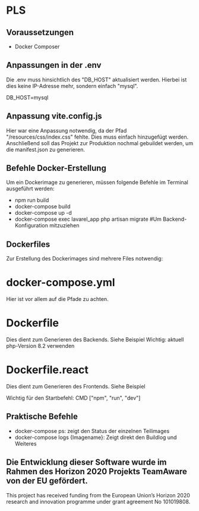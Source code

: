 # PLS

## Voraussetzungen

-   Docker Composer

## Anpassungen in der .env

Die .env muss hinsichtlich des "DB_HOST" aktualisiert werden.
Hierbei ist dies keine IP-Adresse mehr, sondern einfach "mysql".

DB_HOST=mysql

## Anpassung vite.config.js

Hier war eine Anpassung notwendig, da der Pfad "/resources/css/index.css" fehlte.
Dies muss einfach hinzugefügt werden. Anschließend soll das Projekt zur Produktion nochmal gebuildet werden,
um die manifest.json zu generieren.

## Befehle Docker-Erstellung

Um ein Dockerimage zu generieren, müssen folgende Befehle im Terminal ausgeführt werden:

-   npm run build
-   docker-compose build
  - docker-compose up -d
  - docker-compose exec lavarel_app php artisan migrate #Um Backend-Konfiguration mitzuziehen

## Dockerfiles

Zur Erstellung des Dockerimages sind mehrere Files notwendig:

# docker-compose.yml
Hier ist vor allem auf die Pfade zu achten.

# Dockerfile
Dies dient zum Generieren des Backends. Siehe Beispiel
Wichtig: aktuell php-Version 8.2 verwenden

# Dockerfile.react
Dies dient zum Generieren des Frontends. Siehe Beispiel

Wichtig für den Startbefehl:
CMD ["npm", "run", "dev"] 


## Praktische Befehle
- docker-compose ps: zeigt den Status der einzelnen Teilimages
- docker-compose logs {Imagename}: Zeigt direkt den Buildlog und Weiteres


## Die Entwicklung dieser Software wurde im Rahmen des Horizon 2020 Projekts TeamAware von der EU gefördert.

This project has received funding from the European Union’s Horizon 2020 research and innovation programme under grant agreement No 101019808.
